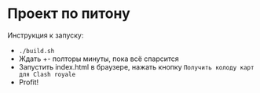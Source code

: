 # Проект по питону

Инструкция к запуску:

- `./build.sh` 
- Ждать +- полторы минуты, пока всё спарсится
- Запустить index.html в браузере, нажать кнопку `Получить колоду карт для Clash royale`
- Profit!